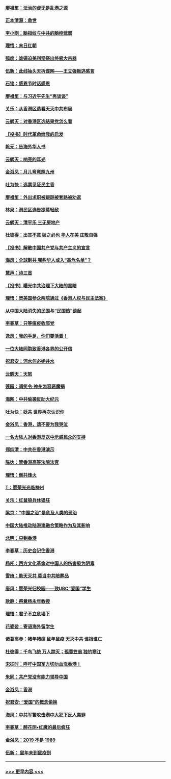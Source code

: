 #### [廖祖笙：法治的虚无是乱港之源](../pages/nsc993/n11690605.md?t=11301001) 
#### [正本清源：救世](../pages/nsc993/n11689134.md?t=11301001) 
#### [李小刚：脑指纹与中共的脑控武器](../pages/nsc993/n11688900.md?t=11301001) 
#### [理悟：末日红朝](../pages/nsc993/n11688829.md?t=11301001) 
#### [弧度：谁逼迫美利坚祭出终极大杀器](../pages/nsc993/n11688735.md?t=11301001) 
#### [伍新：此线抽头天拆谍网——王立强叛逃感言](../pages/nsc993/n11687981.md?t=11301001) 
#### [石铭：感恩节时话感恩](../pages/nsc993/n11687568.md?t=11301001) 
#### [廖祖笙：与习近平先生“再谈谈”](../pages/nsc993/n11687005.md?t=11301001) 
#### [关乐：从香港区选看天灭中共布局](../pages/nsc993/n11686647.md?t=11301001) 
#### [云鹤天：对香港区选结果党怎么看](../pages/nsc993/n11686216.md?t=11301001) 
#### [【投书】时代革命给我的启发](../pages/nsc993/n11684287.md?t=11301001) 
#### [乾元：告海外华人书](../pages/nsc993/n11684044.md?t=11301001) 
#### [云鹤天：响亮的耳光](../pages/nsc993/n11684254.md?t=11301001) 
#### [金浴凤：月儿弯弯照九州](../pages/nsc993/n11684231.md?t=11301001) 
#### [吐为快：选票见证民主香](../pages/nsc993/n11684206.md?t=11301001) 
#### [廖祖笙：外出求职被跟踪被套路被劝返](../pages/nsc993/n11683874.md?t=11301001) 
#### [林泉：港民区选告捷莫轻敌](../pages/nsc993/n11683930.md?t=11301001) 
#### [云鹤天：清平乐 三无房地产](../pages/nsc993/n11681521.md?t=11301001) 
#### [杜彼得：出其不意 破之必也 华人在美 庄敬自强](../pages/nsc993/n11679554.md?t=11301001) 
#### [【投书】解散中国共产党与共产主义的宣言](../pages/nsc993/n11679177.md?t=11301001) 
#### [海风：全球剿共 哪些华人或入“高危名单”？](../pages/nsc993/n11678617.md?t=11301001) 
#### [慧声：诗三首](../pages/nsc993/n11678848.md?t=11301001) 
#### [【投书】曝光中共治理下大陆的黑暗](../pages/nsc993/n11678674.md?t=11301001) 
#### [理悟：贺美国参众两院通过《香港人权与民主法案》](../pages/nsc993/n11678104.md?t=11301001) 
#### [从中国大陆消失的民国与“民国热”谈起](../pages/nsc993/n11678075.md?t=11301001) 
#### [李春草：只等瘟疫收邪党](../pages/nsc993/n11677308.md?t=11301001) 
#### [逸风：我的手足，你们要活着！](../pages/nsc993/n11676352.md?t=11301001) 
#### [一位大陆同胞致香港各界的公开信](../pages/nsc993/n11675761.md?t=11301001) 
#### [祝君安：河水何必妒井水](../pages/nsc993/n11675746.md?t=11301001) 
#### [云鹤天：天怒](../pages/nsc993/n11675718.md?t=11301001) 
#### [莲园：调笑令‧神州怎容恶魔祸](../pages/nsc993/n11675648.md?t=11301001) 
#### [海网：中共偷袭反助大纪元](../pages/nsc993/n11673515.md?t=11301001) 
#### [吐为快：妖共 世界再次认识你](../pages/nsc993/n11673506.md?t=11301001) 
#### [金浴凤：香港，请不要为我哭泣](../pages/nsc993/n11673248.md?t=11301001) 
#### [一名大陆人对香港反送中示威民众的支持](../pages/nsc993/n11672615.md?t=11301001) 
#### [郑纯清：中共在香港演示](../pages/nsc993/n11670539.md?t=11301001) 
#### [陈达：赞香港高等法院法官](../pages/nsc993/n11669542.md?t=11301001) 
#### [理悟：倒共烽火](../pages/nsc993/n11668844.md?t=11301001) 
#### [T：愿荣光光临神州](../pages/nsc993/n11668421.md?t=11301001) 
#### [关乐：红鼠狼兵休猖狂](../pages/nsc993/n11668378.md?t=11301001) 
#### [梁京：“中国之治”是危及人类的恶治](../pages/nsc993/n11668328.md?t=11301001) 
#### [中国大陆推动陆港澳融合策略作为及其影响](../pages/nsc993/n11668157.md?t=11301001) 
#### [北明：只剩香港](../pages/nsc993/n11668002.md?t=11301001) 
#### [李春草：历史会记住香港](../pages/nsc993/n11667927.md?t=11301001) 
#### [杨吒：西方文化革命对中国人的伤害极为阴毒](../pages/nsc993/n11664521.md?t=11301001) 
#### [雪绮：助天灭共 莫当中共陪葬品](../pages/nsc993/n11662650.md?t=11301001) 
#### [唐风：愿荣光归校园——致UBC“爱国”学生](../pages/nsc993/n11662194.md?t=11301001) 
#### [耿静：祭奠杨永年教授](../pages/nsc993/n11662514.md?t=11301001) 
#### [理悟：君子不立危墙下](../pages/nsc993/n11662172.md?t=11301001) 
#### [花婆娑：寄语海外留学生](../pages/nsc993/n11662121.md?t=11301001) 
#### [诸葛高参：猪年猪瘟 鼠年鼠疫 天灭中共 谁挡谁亡](../pages/nsc993/n11661980.md?t=11301001) 
#### [杜彼得：千鸟飞绝 万人踪灭；孤蓑笠翁 独钓寒江](../pages/nsc993/n11661170.md?t=11301001) 
#### [宋征时：呼吁中国军方切勿血洗香港！](../pages/nsc993/n11415318.md?t=11301001) 
#### [朱同：共产党没有能力领导中国](../pages/nsc993/n11660421.md?t=11301001) 
#### [金浴凤：香港](../pages/nsc993/n11660419.md?t=11301001) 
#### [祝君安: “爱国”的概念偷换](../pages/nsc993/n11659706.md?t=11301001) 
#### [海风：中共军警攻击港中大犯下反人类罪](../pages/nsc993/n11659632.md?t=11301001) 
#### [李春草：醉花阴•红魔的最后疯狂](../pages/nsc993/n11659287.md?t=11301001) 
#### [金浴凤：2019 不是 1989](../pages/nsc993/n11657663.md?t=11301001) 
#### [伍新： 鼠年未到鼠疫到](../pages/nsc993/n11655098.md?t=11301001) 

----
#### [ >>> 更早内容 <<< ](../indexes/nsc993-earlier.md)
